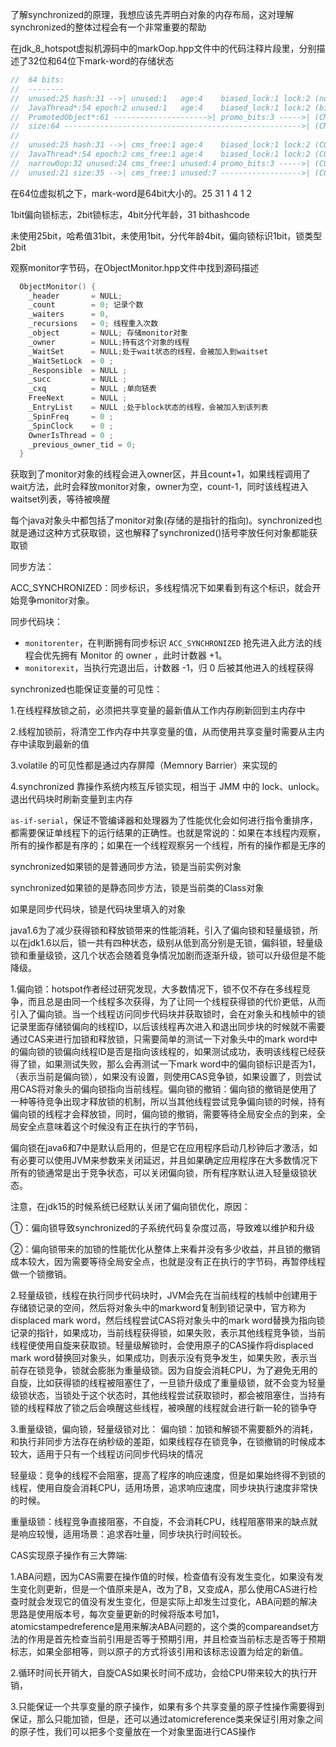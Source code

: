 了解synchronized的原理，我想应该先弄明白对象的内存布局，这对理解synchronized的整体过程会有一个非常重要的帮助

在jdk_8_hotspot虚拟机源码中的markOop.hpp文件中的代码注释片段里，分别描述了32位和64位下mark-word的存储状态

~~~c++
//  64 bits:
//  --------
//  unused:25 hash:31 -->| unused:1   age:4    biased_lock:1 lock:2 (normal object)
//  JavaThread*:54 epoch:2 unused:1   age:4    biased_lock:1 lock:2 (biased object)
//  PromotedObject*:61 --------------------->| promo_bits:3 ----->| (CMS promoted object)
//  size:64 ----------------------------------------------------->| (CMS free block)
//
//  unused:25 hash:31 -->| cms_free:1 age:4    biased_lock:1 lock:2 (COOPs && normal object)
//  JavaThread*:54 epoch:2 cms_free:1 age:4    biased_lock:1 lock:2 (COOPs && biased object)
//  narrowOop:32 unused:24 cms_free:1 unused:4 promo_bits:3 ----->| (COOPs && CMS promoted object)
//  unused:21 size:35 -->| cms_free:1 unused:7 ------------------>| (COOPs && CMS free block)
~~~

在64位虚拟机之下，mark-word是64bit大小的。25 31 1 4 1 2

1bit偏向锁标志，2bit锁标志，4bit分代年龄，31 bithashcode

未使用25bit，哈希值31bit，未使用1bit，分代年龄4bit，偏向锁标识1bit，锁类型2bit

观察monitor字节码，在ObjectMonitor.hpp文件中找到源码描述

~~~c++
  ObjectMonitor() {
    _header       = NULL;
    _count        = 0; 记录个数
    _waiters      = 0, 
    _recursions   = 0; 线程重入次数
    _object       = NULL; 存储monitor对象
    _owner        = NULL;持有这个对象的线程
    _WaitSet      = NULL;处于wait状态的线程，会被加入到waitset
    _WaitSetLock  = 0 ;
    _Responsible  = NULL ;
    _succ         = NULL ;
    _cxq          = NULL ;单向链表
    FreeNext      = NULL ;
    _EntryList    = NULL ;处于block状态的线程，会被加入到该列表
    _SpinFreq     = 0 ;
    _SpinClock    = 0 ;
    OwnerIsThread = 0 ;
    _previous_owner_tid = 0;
  }
~~~

获取到了monitor对象的线程会进入owner区，并且count+1，如果线程调用了wait方法，此时会释放monitor对象，owner为空，count-1，同时该线程进入waitset列表，等待被唤醒

每个java对象头中都包括了monitor对象(存储的是指针的指向)。synchronized也就是通过这种方式获取锁，这也解释了synchronized()括号李放任何对象都能获取锁

同步方法：

ACC_SYNCHRONIZED：同步标识，多线程情况下如果看到有这个标识，就会开始竞争monitor对象。

同步代码块：

- `monitorenter`，在判断拥有同步标识 `ACC_SYNCHRONIZED` 抢先进入此方法的线程会优先拥有 Monitor 的 owner ，此时计数器 +1。
- `monitorexit`，当执行完退出后，计数器 -1，归 0 后被其他进入的线程获得

synchronized也能保证变量的可见性：

1.在线程释放锁之前，必须把共享变量的最新值从工作内存刷新回到主内存中

2.线程加锁前，将清空工作内存中共享变量的值，从而使用共享变量时需要从主内存中读取到最新的值

3.volatile 的可见性都是通过内存屏障（Memnory Barrier）来实现的

4.synchronized 靠操作系统内核互斥锁实现，相当于 JMM 中的 lock、unlock。退出代码块时刷新变量到主内存

`as-if-serial`，保证不管编译器和处理器为了性能优化会如何进行指令重排序，都需要保证单线程下的运行结果的正确性。也就是常说的：如果在本线程内观察，所有的操作都是有序的；如果在一个线程观察另一个线程，所有的操作都是无序的

synchronized如果锁的是普通同步方法，锁是当前实例对象

synchronized如果锁的是静态同步方法，锁是当前类的Class对象

如果是同步代码块，锁是代码块里填入的对象

java1.6为了减少获得锁和释放锁带来的性能消耗，引入了偏向锁和轻量级锁，所以在jdk1.6以后，锁一共有四种状态，级别从低到高分别是无锁，偏斜锁，轻量级锁和重量级锁，这几个状态会随着竞争情况加剧而逐渐升级，锁可以升级但是不能降级。

1.偏向锁：hotspot作者经过研究发现，大多数情况下，锁不仅不存在多线程竞争，而且总是由同一个线程多次获得，为了让同一个线程获得锁的代价更低，从而引入了偏向锁。当一个线程访问同步代码块并获取锁时，会在对象头和栈帧中的锁记录里面存储锁偏向的线程ID，以后该线程再次进入和退出同步块的时候就不需要通过CAS来进行加锁和释放锁，只需要简单的测试一下对象头中的mark word中的偏向锁的锁偏向线程ID是否是指向该线程的，如果测试成功，表明该线程已经获得了锁，如果测试失败，那么会再测试一下mark word中的偏向锁标识是否为1，（表示当前是偏向锁），如果没有设置，则使用CAS竞争锁，如果设置了，则尝试用CAS将对象头的偏向锁指向当前线程。偏向锁的撤销：偏向锁的撤销是使用了一种等待竞争出现才释放锁的机制，所以当其他线程尝试竞争偏向锁的时候，持有偏向锁的线程才会释放锁，同时，偏向锁的撤销，需要等待全局安全点的到来，全局安全点意味着这个时候没有正在执行的字节码，

偏向锁在java6和7中是默认启用的，但是它在应用程序启动几秒钟后才激活，如有必要可以使用JVM来参数来关闭延迟，并且如果确定应用程序在大多数情况下所有的锁通常是出于竞争状态，可以关闭偏向锁，所有程序默认进入轻量级锁状态。

注意，在jdk15的时候系统已经默认关闭了偏向锁优化，原因：

①：偏向锁导致synchronized的子系统代码复杂度过高，导致难以维护和升级

②：偏向锁带来的加锁的性能优化从整体上来看并没有多少收益，并且锁的撤销成本较大，因为需要等待全局安全点，也就是没有正在执行的字节码，再暂停线程做一个锁撤销。

2.轻量级锁，线程在执行同步代码块时，JVM会先在当前线程的栈帧中创建用于存储锁记录的空间，然后将对象头中的markword复制到锁记录中，官方称为displaced mark word，然后线程尝试CAS将对象头中的mark word替换为指向锁记录的指针，如果成功，当前线程获得锁，如果失败，表示其他线程竞争锁，当前线程便使用自旋来获取锁。轻量级解锁时，会使用原子的CAS操作将displaced mark word替换回对象头，如果成功，则表示没有竞争发生，如果失败，表示当前存在锁竞争，锁就会膨胀为重量级锁。因为自旋会消耗CPU，为了避免无用的自旋，比如获得锁的线程被阻塞住了，一旦锁升级成了重量级锁，就不会变为轻量级锁状态，当锁处于这个状态时，其他线程尝试获取锁时，都会被阻塞住，当持有锁的线程释放了锁之后会唤醒这些线程，被唤醒的线程就会进行新一轮的锁争夺

3.重量级锁，偏向锁，轻量级锁对比：
偏向锁：加锁和解锁不需要额外的消耗，和执行非同步方法存在纳秒级的差距，如果线程存在锁竞争，在锁撤销的时候成本较大，适用于只有一个线程访问同步代码块的情况

轻量级：竞争的线程不会阻塞，提高了程序的响应速度，但是如果始终得不到锁的线程，使用自旋会消耗CPU，适用场景，追求响应速度，同步块执行速度非常快的时候。

重量级锁：线程竞争直接阻塞，不自旋，不会消耗CPU，线程阻塞带来的缺点就是响应较慢，适用场景：追求吞吐量，同步块执行时间较长。

CAS实现原子操作有三大弊端:

1.ABA问题，因为CAS需要在操作值的时候，检查值有没有发生变化，如果没有发生变化则更新，但是一个值原来是A，改为了B，又变成A，那么使用CAS进行检查时就会发现它的值没有发生变化，但是实际上却发生过变化，ABA问题的解决思路是使用版本号，每次变量更新的时候将版本号加1，atomicstampedreference是用来解决ABA问题的，这个类的compareandset方法的作用是首先检查当前引用是否等于预期引用，并且检查当前标志是否等于预期标志，如果全部相等，则以原子的方式将该引用和该标志设置为给定的新值。

2.循环时间长开销大，自旋CAS如果长时间不成功，会给CPU带来较大的执行开销，

3.只能保证一个共享变量的原子操作，如果有多个共享变量的原子性操作需要得到保证，那么只能加锁，但是，还可以通过atomicreference类来保证引用对象之间的原子性，我们可以把多个变量放在一个对象里面进行CAS操作